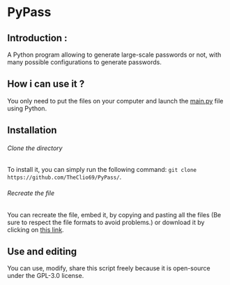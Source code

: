 # PyPass

## Introduction :
A Python program allowing to generate large-scale passwords or not, with many possible configurations to generate passwords.

## How i can use it ?
You only need to put the files on your computer and launch the [main.py](https://github.com/TheClio69/PyPass/blob/master/main.py) file using Python.

## Installation
###### Clone the directory 
To install it, you can simply run the following command: `git clone https://github.com/TheClio69/PyPass/`.

###### Recreate the file
You can recreate the file, embed it, by copying and pasting all the files (Be sure to respect the file formats to avoid problems.) or download it by clicking on [this link](https://github.com/TheClio69/PyPass/archive/master.zip).

## Use and editing
You can use, modify, share this script freely because it is open-source under the GPL-3.0 license.
